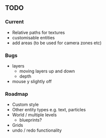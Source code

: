 
## TODO

### Current
- Relative paths for textures
- customisable entities
- add areas (to be used for camera zones etc)

### Bugs
- layers
  - moving layers up and down
  - depth
- mouse y slightly off

### Roadmap
- Custom style
- Other entity types e.g. text, particles
- World / multiple levels
  - blueprints?
- Grids
- undo / redo functionality
